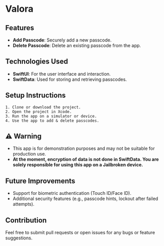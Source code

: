 
# Valora

## Features
- **Add Passcode**: Securely add a new passcode.
- **Delete Passcode**: Delete an existing passcode from the app.

## Technologies Used
- **SwiftUI**: For the user interface and interaction.
- **SwiftData**: Used for storing and retrieving passcodes.
## Setup Instructions
    1. Clone or download the project.
    2. Open the project in Xcode.
    3. Run the app on a simulator or device.
    4. Use the app to add & delete passcodes.


## ⚠️ Warning
- This app is for demonstration purposes and may not be suitable for production use.
- **At the moment, encryption of data is not done in SwiftData. You are solely responsible for using this app on a Jailbroken device.**


## Future Improvements
- Support for biometric authentication (Touch ID/Face ID).
- Additional security features (e.g., passcode hints, lockout after failed attempts).

## Contribution
Feel free to submit pull requests or open issues for any bugs or feature suggestions.
